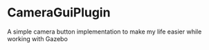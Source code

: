# CameraGuiPlugin
A simple camera button implementation to make my life easier while working with Gazebo

